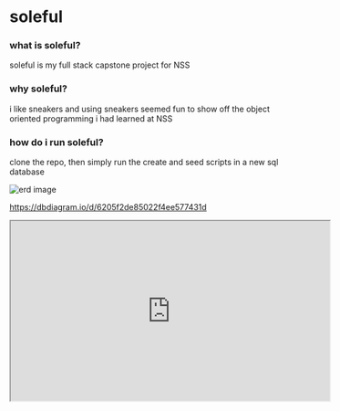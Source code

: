 # soleful

### what is soleful?

soleful is my full stack capstone project for NSS

### why soleful?

i like sneakers and using sneakers seemed fun to show off the object oriented programming i had learned at NSS

### how do i run soleful?

clone the repo, then simply run the create and seed scripts in a new sql database

![erd image](https://dbdiagram.io/d/6205f2de85022f4ee577431d)

https://dbdiagram.io/d/6205f2de85022f4ee577431d

<iframe width="560" height="315" src='https://dbdiagram.io/embed/6205f2de85022f4ee577431d'> </iframe>
